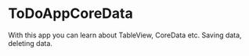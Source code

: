 # ToDoAppCoreData
With this app you can learn about TableView, CoreData etc. Saving data, deleting data.
